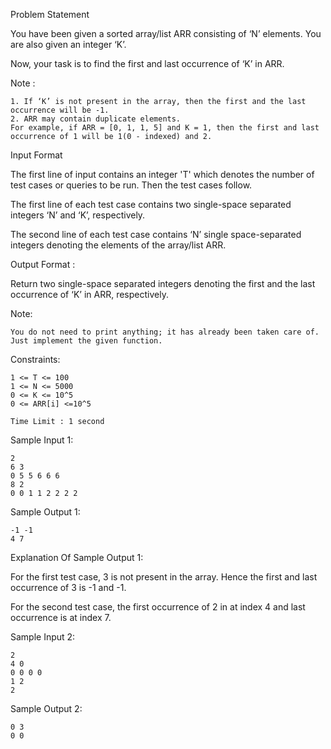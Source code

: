 Problem Statement

You have been given a sorted array/list ARR consisting of ‘N’ elements. You are also given an integer ‘K’.

Now, your task is to find the first and last occurrence of ‘K’ in ARR.

Note :

    1. If ‘K’ is not present in the array, then the first and the last occurrence will be -1. 
    2. ARR may contain duplicate elements.
    For example, if ARR = [0, 1, 1, 5] and K = 1, then the first and last occurrence of 1 will be 1(0 - indexed) and 2.

Input Format

The first line of input contains an integer 'T' which denotes the number of test cases or queries to be run. Then the test cases follow.

The first line of each test case contains two single-space separated integers ‘N’ and ‘K’, respectively.

The second line of each test case contains ‘N’ single space-separated integers denoting the elements of the array/list ARR.

Output Format :

Return two single-space separated integers denoting the first and the last occurrence of ‘K’ in ARR, respectively.

Note:

    You do not need to print anything; it has already been taken care of. Just implement the given function.

Constraints:

    1 <= T <= 100
    1 <= N <= 5000
    0 <= K <= 10^5
    0 <= ARR[i] <=10^5

    Time Limit : 1 second

Sample Input 1:

    2
    6 3
    0 5 5 6 6 6
    8 2
    0 0 1 1 2 2 2 2

Sample Output 1:

    -1 -1 
    4 7

Explanation Of Sample Output 1:

For the first test case, 3 is not present in the array. Hence the first and last occurrence of 3 is -1 and -1.

For the second test case, the first occurrence of 2 in at index 4 and last occurrence is at index 7.

Sample Input 2:

    2
    4 0
    0 0 0 0
    1 2
    2

Sample Output 2:

    0 3
    0 0
